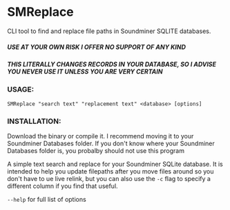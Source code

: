 # SMReplace
 CLI tool to find and replace file paths in Soundminer SQLITE databases.  

##### USE AT YOUR OWN RISK I OFFER NO SUPPORT OF ANY KIND
##### THIS LITERALLY CHANGES RECORDS IN YOUR DATABASE, SO I ADVISE YOU NEVER USE IT UNLESS YOU ARE VERY CERTAIN

### USAGE: 
   `SMReplace "search text" "replacement text" <database> [options]`

### INSTALLATION:
   Download the binary or compile it.  I recommend moving it to your Soundminer Databases folder.
   If you don't know where your Soundminer Databases folder is, you probalby should not use this program

A simple text search and replace for your Soundminer SQLite database.  It is intended to help you update filepaths after you move files around so you don't have to ue live relink, but you can also use the `-c` flag to specify a different column if you find that useful.

`--help` for full list of options


 
    


